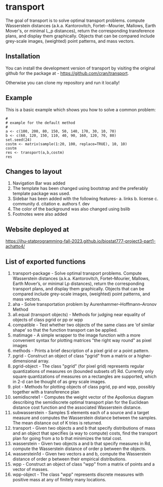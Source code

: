 # transport

<!-- badges: start -->

<!-- badges: end -->

The goal of transport is to solve optimal transport problems. compute Wasserstein distances (a.k.a. Kantorovitch, Fortet--Mourier, Mallows, Earth Mover's, or minimal L_p distances), return the corresponding transference plans, and display them graphically. Objects that can be compared include grey-scale images, (weighted) point patterns, and mass vectors.

## Installation

You can install the development version of transport by visiting the original github for the package at - https://github.com/cran/transport.

Otherwise you can clone my repository and run it locally!

## Example

This is a basic example which shows you how to solve a common problem:

```{r example}
#
# example for the default method
#
a <- c(100, 200, 80, 150, 50, 140, 170, 30, 10, 70)
b <- c(60, 120, 150, 110, 40, 90, 160, 120, 70, 80)
set.seed(24)
costm <- matrix(sample(1:20, 100, replace=TRUE), 10, 10)
costm
res <- transport(a,b,costm)
res
```

## Changes to layout
 1. Navigation Bar was added
 2. The template has been changed using bootstrap and the preferably template package was used.
 3. Sidebar has been added with the following features-
    a. links
    b. license
    c. community
    d. citation
    e. authors
    f. dev
 4. The color of the background was also changed using bslib
 5. Footnotes were also added

## Website deployed at 

https://jhu-statprogramming-fall-2023.github.io/biostat777-project3-part1-achatto4/

## List of exported functions

1. transport-package - Solve optimal transport problems. Compute Wasserstein distances (a.k.a. Kantorovitch, Fortet–Mourier, Mallows, Earth Mover’s, or minimal Lp distances), return the corresponding transport plans, and display them graphically. Objects that can be compared include grey-scale images, (weighted) point patterns, and mass vectors.
2. aha - Solve transportation problem by Aurenhammer–Hoffmann–Aronov Method
3. all.equal (transport objects) - Methods for judging near equality of objects of class pgrid or pp or wpp
4. compatible - Test whether two objects of the same class are ‘of similar shape’ so that the function transport can be applied.
5. matimage - A simple wrapper to the image function with a more convenient syntax for plotting matrices "the right way round" as pixel images
6. methods - Prints a brief description of a pixel grid or a point pattern.
7. pgrid - Construct an object of class "pgrid" from a matrix or a higher-dimensional array.
8. pgrid-object - The class "pgrid" (for pixel grid) represents regular quantizations of measures on (bounded subsets of) Rd. Currently only square quantizations of measures on a rectangles are supported, which in 2-d can be thought of as grey scale images.
9. plot - Methods for plotting objects of class pgrid, pp and wpp, possibly together with a transference plan
10. semidiscrete1 - Computes the weight vector of the Apollonius diagram describing the semidiscrete optimal transport plan for the Euclidean distance cost function and the associated Wasserstein distance.
11. subwasserstein - Samples S elements each of a source and a target measure and computes the Wasserstein distance between the samples. The mean distance out of K tries is returned.
12. transport - Given two objects a and b that specify distributions of mass and an object that specifies (a way to compute) costs, find the transport plan for going from a to b that minimizes the total cost. 
13. wasserstein - Given two objects a and b that specify measures in Rd, compute the Wasserstein distance of order p between the objects.
14. wasserstein1d - Given two vectors a and b, compute the Wasserstein distance of order p between their empirical distributions.
15. wpp - Construct an object of class "wpp" from a matrix of points and a vector of masses.
16. wpp-object - The class "wpp" represents discrete measures with positive mass at any of finitely many locations.




